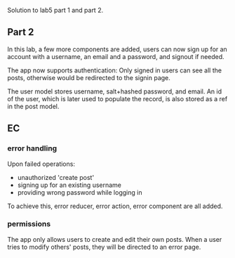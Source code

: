 Solution to lab5 part 1 and part 2.

## Part 2
In this lab, a few more components are added, users can now sign up for an account with a username, an email and a password, and signout if needed.

The app now supports authentication: Only signed in users can see all the posts, otherwise would be redirected to the signin page.

The user model stores username, salt+hashed password, and email. An id of the user, which is later used to populate the record, is also stored as a ref in the post model.

## EC

### error handling
Upon failed operations:
- unauthorized 'create post'
- signing up for an existing username
- providing wrong password while logging in

To achieve this, error reducer, error action, error component are all added. 

### permissions
The app only allows users to create and edit their own posts. When a user tries to modify others' posts, they will be directed to an error page.